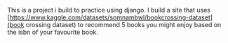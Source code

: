 This is a project i build to practice using django. I build a site that uses [https://www.kaggle.com/datasets/somnambwl/bookcrossing-dataset](book crossing dataset) to recommend 5 books you might enjoy based on the isbn of your favourite book. 